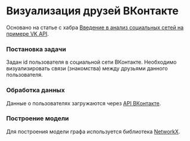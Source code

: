 # Визуализация друзей ВКонтакте
Основано на статье с хабра [Введение в анализ социальных сетей на примере VK API](https://habrahabr.ru/company/ods/blog/263313/).

### Постановка задачи
Задан id пользователя в социальной сети ВКонтакте. Необходимо визуализировать связи (знакомства) между друзьями данного пользователя.

### Обработка данных
Данные о пользователях загружаются через [API ВКонтакте](https://vk.com/dev/friends.get).

### Построение модели
Для построения модели графа используется библиотека [NetworkX](https://networkx.github.io/).
